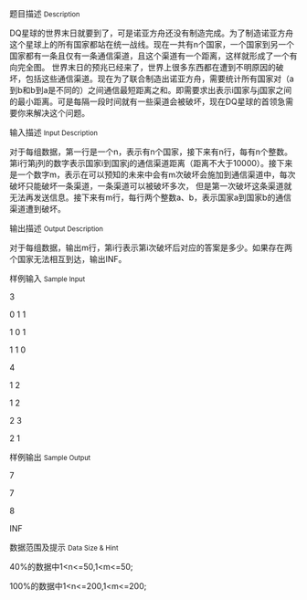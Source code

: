 <div class="panel panel-default">
<div class="area-title">
<span>
题目描述
<small>Description</small>
</span></div>
<div class="panel-body">

<p>DQ星球的世界末日就要到了，可是诺亚方舟还没有制造完成。为了制造诺亚方舟这个星球上的所有国家都站在统一战线。现在一共有n个国家，一个国家到另一个国家都有一条且仅有一条通信渠道，且这个渠道有一个距离，这样就形成了一个有向完全图。 世界末日的预兆已经来了，世界上很多东西都在遭到不明原因的破坏，包括这些通信渠道。现在为了联合制造出诺亚方舟，需要统计所有国家对（a到b和b到a是不同的）之间通信最短距离之和。即需要求出表示i国家与j国家之间的最小距离。可是每隔一段时间就有一些渠道会被破坏，现在DQ星球的首领急需要你来解决这个问题。</p>

</div>
</div>

<div class="panel panel-default">
<div class="area-title">
<span>
输入描述
<small>Input Description</small>
</span></div>
<div class="panel-body">
<p>对于每组数据，第一行是一个n，表示有n个国家，接下来有n行，每有n个整数。第i行第j列的数字表示国家i到国家j的通信渠道距离（距离不大于10000）。接下来是一个数字m，表示在可以预知的未来中会有m次破坏会施加到通信渠道中，每次破坏只能破坏一条渠道，一条渠道可以被破坏多次， 但是第一次破坏这条渠道就无法再发送信息。接下来有m行，每行两个整数a、b，表示国家a到国家b的通信渠道遭到破坏。</p>

</div>
</div>
<div  class="panel panel-default">
<div class="area-title">
<span>
输出描述
<small>Output Description</small>
</span></div>
<div class="panel-body">

<p>对于每组数据，输出m行，第i行表示第i次破坏后对应的答案是多少。如果存在两个国家无法相互到达，输出INF。</p>

</div>
</div>


<div class="panel panel-default">
<div class="area-title">
<span>
样例输入
<small>Sample Input</small>
</span></div>
<div class="panel-body">
<p>3</p>
<p>0 1 1</p>
<p>1 0 1</p>
<p>1 1 0</p>
<p>4</p>
<p>1 2</p>
<p>1 2</p>
<p>2 3</p>
<p>2 1</p>

</div>
</div>

<div class="panel panel-default">
<div class="area-title">
<span>
样例输出
<small>Sample Output</small>
</span></div>
<div class="panel-body">
<p>7</p>
<p>7</p>
<p>8</p>
<p>INF</p>

</div>
</div>

<div class="panel panel-default">
<div class="area-title">
<span>
数据范围及提示
<small>Data Size & Hint</small>
</span></div>
<div class="panel-body">
<p>40%的数据中1&lt;n&lt;=50,1&lt;m&lt;=50;</p>
<p>100%的数据中1&lt;n&lt;=200,1&lt;m&lt;=200;</p>
</div>
</div>